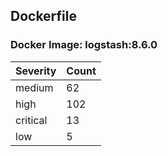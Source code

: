 ## Dockerfile

### Docker Image: logstash:8.6.0
| Severity | Count |
|----------|-------|
| medium | 62 |
| high | 102 |
| critical | 13 |
| low | 5 |